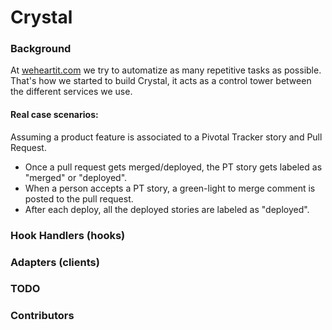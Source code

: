 Crystal
=======================================

### Background

At [weheartit.com](http://weheartit.com) we try to automatize as many repetitive tasks as possible. That's how we started to build Crystal, it acts as a control tower
between the different services we use.

#### Real case scenarios:

Assuming a product feature is associated to a Pivotal Tracker story and Pull Request.

* Once a pull request gets merged/deployed, the PT story gets labeled as "merged" or "deployed".
* When a person accepts a PT story, a green-light to merge comment is posted to the pull request.
* After each deploy, all the deployed stories are labeled as "deployed".

### Hook Handlers (hooks)

### Adapters (clients)

### TODO

### Contributors
